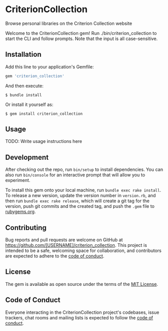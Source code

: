 # CriterionCollection

Browse personal libraries on the Criterion Collection website

Welcome to the CriterionCollection gem! Run ./bin/criterion_collection to start the CLI and follow prompts. Note that the input is all case-sensitive. 
## Installation

Add this line to your application's Gemfile:

```ruby
gem 'criterion_collection'

```

And then execute:

    $ bundle install

Or install it yourself as:

    $ gem install criterion_collection

## Usage

TODO: Write usage instructions here

## Development

After checking out the repo, run `bin/setup` to install dependencies. You can also run `bin/console` for an interactive prompt that will allow you to experiment.

To install this gem onto your local machine, run `bundle exec rake install`. To release a new version, update the version number in `version.rb`, and then run `bundle exec rake release`, which will create a git tag for the version, push git commits and the created tag, and push the `.gem` file to [rubygems.org](https://rubygems.org).

## Contributing

Bug reports and pull requests are welcome on GitHub at https://github.com/[USERNAME]/criterion_collection. This project is intended to be a safe, welcoming space for collaboration, and contributors are expected to adhere to the [code of conduct](https://github.com/[USERNAME]/criterion_collection/blob/master/CODE_OF_CONDUCT.md).

## License

The gem is available as open source under the terms of the [MIT License](https://opensource.org/licenses/MIT).

## Code of Conduct

Everyone interacting in the CriterionCollection project's codebases, issue trackers, chat rooms and mailing lists is expected to follow the [code of conduct](https://github.com/[USERNAME]/criterion_collection/blob/master/CODE_OF_CONDUCT.md).
